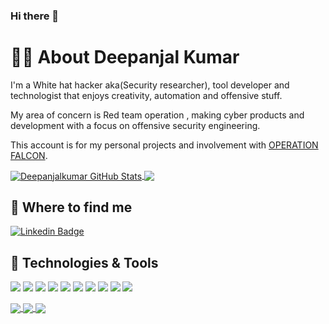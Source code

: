 ### Hi there 👋
# 👨‍💻 About Deepanjal Kumar

I'm a White hat hacker aka(Security researcher), tool developer and technologist that enjoys creativity, automation and offensive stuff.

My area of concern is Red team operation , making cyber products and development with a focus on offensive security engineering.

This account is for my personal projects and involvement with [OPERATION FALCON](https://github.com/operationfalcon).

<a href="https://github.com/sponsors/Deepanjalkumar">
  <img align="center" src="https://github-readme-stats.vercel.app/api?username=Deepanjalkumar&show_icons=true&line_height=63&count_private=true&theme=dark" alt="Deepanjalkumar GitHub Stats" />
</a>

<a href="https://github.com/sponsors/Deepanjalkumar">
  <img align="center" src="https://github-readme-stats.vercel.app/api/top-langs/?username=Deepanjalkumar&hide=cmake&langs_count=10&line_height=35&theme=dark" />
</a>



## 🤔 Where to find me

[![Linkedin Badge](https://img.shields.io/badge/-Deepanjal%20kumar-blue?style=flat-square&logo=Linkedin&logoColor=white&link=https://www.linkedin.com/in/caffix/)](www.linkedin.com/in/deepanjal-21041217b)

## 🔧 Technologies & Tools
![](https://img.shields.io/badge/OS-Linux-informational?style=flat&logo=linux&logoColor=white&color=2bbc8a)
![](https://img.shields.io/badge/Editor-IntelliJ_IDEA-informational?style=flat&logo=intellij-idea&logoColor=white&color=2bbc8a)
![](https://img.shields.io/badge/Code-Python-informational?style=flat&logo=python&logoColor=white&color=2bbc8a)
![](https://img.shields.io/badge/Code-JavaScript-informational?style=flat&logo=javascript&logoColor=white&color=2bbc8a)
![](https://img.shields.io/badge/Code-Golang-informational?style=flat&logo=go&logoColor=white&color=2bbc8a)
![](https://img.shields.io/badge/Shell-Bash-informational?style=flat&logo=gnu-bash&logoColor=white&color=2bbc8a)
![](https://img.shields.io/badge/Tools-PostgreSQL-informational?style=flat&logo=postgresql&logoColor=white&color=2bbc8a)
![](https://img.shields.io/badge/Tools-Docker-informational?style=flat&logo=docker&logoColor=white&color=2bbc8a)
![](https://img.shields.io/badge/Tools-Kubernetes-informational?style=flat&logo=kubernetes&logoColor=white&color=2bbc8a)
![](https://img.shields.io/badge/Cloud-Digital_Ocean-informational?style=flat&logo=digitalocean&logoColor=white&color=2bbc8a)


<a href="https://github.com/Deepanjalkumar/sikert">
  <img align="center" src="https://github-readme-stats.vercel.app/api/pin/?username=Deepanjalkumar&repo=sikert&title_color=ffffff&text_color=c9cacc&icon_color=2bbc8a&bg_color=1d1f21" />
</a>


<a href="https://github.com/Deepanjalkumar/axtrack">
  <img align="center" src="https://github-readme-stats.vercel.app/api/pin/?username=Deepanjalkumar&repo=axtrack&title_color=ffffff&text_color=c9cacc&icon_color=2bbc8a&bg_color=1d1f21" />
</a>    

<a href="https://github.com/Deepanjalkumar/First_Gate_Of_Death">
  <img align="center" src="https://github-readme-stats.vercel.app/api/pin/?username=Deepanjalkumar&repo=First_Gate_Of_Death&title_color=ffffff&text_color=c9cacc&icon_color=2bbc8a&bg_color=1d1f21" />
</a>

